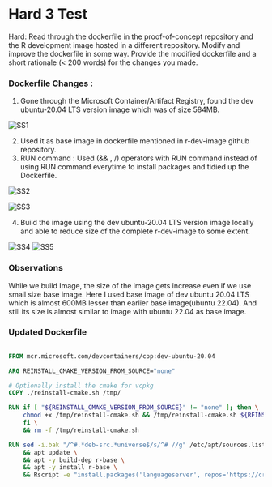# Hard 3 Test
Hard: Read through the dockerfile in the proof-of-concept repository and the R development image hosted in a different repository. Modify and improve the dockerfile in some way. Provide the modified dockerfile and a short rationale (< 200 words) for the changes you made.​

### Dockerfile Changes :
1. Gone through the Microsoft Container/Artifact Registry, found the dev ubuntu-20.04 LTS version image which was of size 584MB.

![SS1](https://user-images.githubusercontent.com/72031540/229248981-8b48e0c1-c440-4b6b-883f-b3ed31ef53a1.png)

2. Used it as base image in dockerfile mentioned in r-dev-image github repository.
3. RUN command :
 Used (&& , /) operators with RUN command instead of using RUN command everytime to install packages and tidied up the Dockerfile.

![SS2](https://user-images.githubusercontent.com/72031540/229274069-4e6274a6-7cdf-4ee3-85a1-e30abed76a03.png)

![SS3](https://user-images.githubusercontent.com/72031540/229274077-dfdd9072-c28f-4088-9761-23b14ec45851.png)

4. Build the image using the dev ubuntu-20.04 LTS version image locally and able to reduce size of the complete r-dev-image to some extent.

![SS4](https://user-images.githubusercontent.com/72031540/229275460-ecc48b8c-0d9e-4a38-afaa-60cc64f55c53.png)
![SS5](https://user-images.githubusercontent.com/72031540/229274096-2831360e-3e70-49a1-9b40-45a5a033c1a9.png)

### Observations
While we build Image, the size of the image gets increase even if we use small size base image. Here I used base image of dev ubuntu 20.04 LTS which is almost 600MB lesser than earlier base image(ubuntu 22.04).
And still its size is almost similar to image with ubuntu 22.04 as base image.


### Updated Dockerfile
```Dockerfile

FROM mcr.microsoft.com/devcontainers/cpp:dev-ubuntu-20.04

ARG REINSTALL_CMAKE_VERSION_FROM_SOURCE="none"

# Optionally install the cmake for vcpkg
COPY ./reinstall-cmake.sh /tmp/

RUN if [ "${REINSTALL_CMAKE_VERSION_FROM_SOURCE}" != "none" ]; then \
    chmod +x /tmp/reinstall-cmake.sh && /tmp/reinstall-cmake.sh ${REINSTALL_CMAKE_VERSION_FROM_SOURCE}; \
    fi \
    && rm -f /tmp/reinstall-cmake.sh

RUN sed -i.bak "/^#.*deb-src.*universe$/s/^# //g" /etc/apt/sources.list \
    && apt update \
    && apt -y build-dep r-base \
    && apt -y install r-base \
    && Rscript -e "install.packages('languageserver', repos='https://cran.rstudio.com')"
```